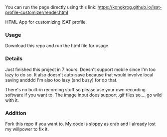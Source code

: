 You can run the page directly using this link: https://kongkrog.github.io/isat-profile-customizer/render.html

HTML App for customizing ISAT profile.

### Usage
Download this repo and run the html file for usage.

### Details
Just finished this project in 7 hours. Doesn't support mobile since I'm too lazy to do so.
It also doesn't auto-save because that would involve local saving andddd I'm also too lazy (and busy) for do that.

There's no built-in recording stuff so please use your own recording software if you want to.
The image input does support .gif files so.... go wild with it.

### Addition
Fork this repo if you want to. My code is sloppy as crab and I already lost my willpower to fix it.
